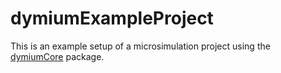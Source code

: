 
<!-- README.md is generated from README.Rmd. Please edit that file -->

# dymiumExampleProject

<!-- badges: start -->

<!-- badges: end -->

This is an example setup of a microsimulation project using the
[dymiumCore](https://github.com/dymium-org/dymiumCore) package.

